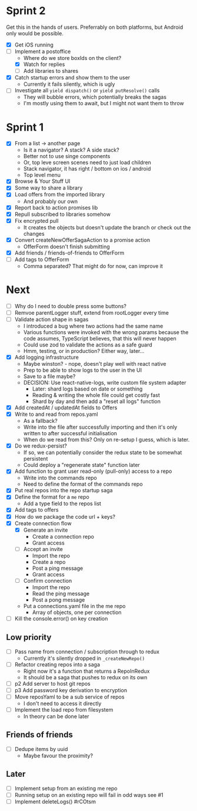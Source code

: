 # Sprint 2

Get this in the hands of users. Preferrably on both platforms, but Android
only would be possible.

- [x] Get iOS running
- [ ] Implement a postoffice
  - Where do we store boxIds on the client?
  - [x] Watch for replies
  - [ ] Add libraries to shares
- [x] Catch startup errors and show them to the user
  - Currently it fails silently, which is ugly
- [ ] Investigate all `yield dispatch()` or `yield putResolve()` calls
  - They will bubble errors, which potentially breaks the sagas
  - I'm mostly using them to await, but I might not want them to throw

# Sprint 1

- [x] From a list -> another page
  - Is it a navigator? A stack? A side stack?
  - Better not to use singe components
  - Or, top leve screen scenes need to just load children
  - Stack navigator, it has right / bottom on ios / android
  - Top level menu
- [x] Browse & Your Stuff UI
- [x] Some way to share a library
- [x] Load offers from the imported library
  - And probably our own
- [x] Report back to action promises lib
- [x] Repull subscribed to libraries somehow
- [x] Fix encrypted pull
  - It creates the objects but doesn't update the branch or check out the changes
- [x] Convert createNewOfferSagaAction to a promise action
  - OfferForm doesn't finish submitting
- [x] Add friends / friends-of-friends to OfferForm
- [ ] Add tags to OfferForm
  - Comma separated? That might do for now, can improve it

# Next

- [ ] Why do I need to double press some buttons?
- [ ] Remvoe parentLogger stuff, extend from rootLogger every time
- [ ] Validate action shape in sagas
  - I introduced a bug where two actions had the same name
  - Various functions were invoked with the wrong params because the code
    assumes, TypeScript believes, that this will never happen
  - Could use zod to validate the actions as a safe guard
  - Hmm, testing, or in production? Either way, later...
- [x] Add logging infrastructure
  - Maybe winston? - nope, doesn't play well with react native
  - Prep to be able to show logs to the user in the UI
  - Save to a file maybe?
  - DECISION: Use react-native-logs, write custom file system adapter
    - Later: shard logs based on date or something
    - Reading & writing the whole file could get costly fast
    - Shard by day and then add a "reset all logs" function
- [x] Add createdAt / updatedAt fields to Offers
- [x] Write to and read from repos.yaml
  - As a fallback?
  - Write into the file after successfully importing and then it's only
    written to after successful initialisation
  - When do we read from this? Only on re-setup I guess, which is later.
- [x] Do we redux-persist?
  - If so, we can potentially consider the redux state to be somewhat persistent
  - Could deploy a "regenerate state" function later
- [x] Add function to grant user read-only (pull-only) access to a repo
  - Write into the commands repo
  - Need to define the format of the commands repo
- [x] Put real repos into the repo startup saga
- [x] Define the format for a `me` repo
  - Add a type field to the repos list
- [x] Add tags to offers
- [x] How do we package the code url + keys?
- [x] Create connection flow
  - [x] Generate an invite
    - Create a connection repo
    - Grant access
  - [ ] Accept an invite
    - Import the repo
    - Create a repo
    - Post a ping message
    - Grant access
  - [ ] Confirm connection
    - Import the repo
    - Read the ping message
    - Post a pong message
  - Put a connections.yaml file in the me repo
    - Array of objects, one per connection
- [ ] Kill the console.error() on key creation

## Low priority

- [ ] Pass name from connection / subscription through to redux
  - Currently it's silently dropped in `_createNewRepo()`
- [ ] Refactor creating repos into a saga
  - Right now it's a function that returns a RepoInRedux
  - It should be a saga that pushes to redux on its own
- [ ] p2 Add server to host git repos
- [ ] p3 Add password key derivation to encryption
- [ ] Move reposYaml to be a sub service of repos
  - I don't need to access it directly
- [ ] Implement the load repo from filesystem
  - In theory can be done later

## Friends of friends

- [ ] Dedupe items by uuid
  - Maybe favour the proximity?

## Later

- [ ] Implement setup from an existing me repo
- [ ] Running setup on an existing repo will fail in odd ways see #1
- [ ] Implement deleteLogs() #rCOtsm
